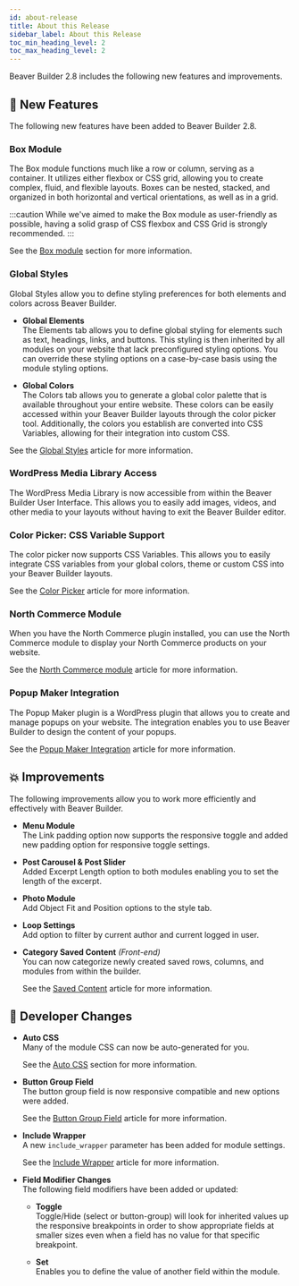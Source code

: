 ```yaml
---
id: about-release
title: About this Release
sidebar_label: About this Release
toc_min_heading_level: 2
toc_max_heading_level: 2
---
```


Beaver Builder 2.8 includes the following new features and improvements.

## :rocket: New Features

The following new features have been added to Beaver Builder 2.8.

### Box Module

The Box module functions much like a row or column, serving as a container. It utilizes either flexbox or CSS grid, allowing you to create complex, fluid, and flexible layouts. Boxes can be nested, stacked, and organized in both horizontal and vertical orientations, as well as in a grid.

:::caution
While we've aimed to make the Box module as user-friendly as possible, having a solid grasp of CSS flexbox and CSS Grid is strongly recommended.
:::

See the [Box module](layouts/modules/box/index.md) section for more information.

### Global Styles

Global Styles allow you to define styling preferences for both elements and colors across Beaver Builder.  
  
- **Global Elements**  
The Elements tab allows you to define global styling for elements such as text, headings, links, and buttons. This styling is then inherited by all modules on your website that lack preconfigured styling options. You can override these styling options on a case-by-case basis using the module styling options.

- **Global Colors**  
The Colors tab allows you to generate a global color palette that is available throughout your entire website. These colors can be easily accessed within your Beaver Builder layouts through the color picker tool. Additionally, the colors you establish are converted into CSS Variables, allowing for their integration into custom CSS.

See the [Global Styles](../user-interface/global-styles.md) article for more information.

### WordPress Media Library Access

The WordPress Media Library is now accessible from within the Beaver Builder User Interface. This allows you to easily add images, videos, and other media to your layouts without having to exit the Beaver Builder editor.

### Color Picker: CSS Variable Support

The color picker now supports CSS Variables. This allows you to easily integrate CSS variables from your global colors, theme or custom CSS into your Beaver Builder layouts.

See the [Color Picker](../basics/color-picker.md#css-variables) article for more information.

### North Commerce Module

When you have the North Commerce plugin installed, you can use the North Commerce module to display your North Commerce products on your website.

See the [North Commerce module](../layouts/modules/north-commerce.md) article for more information.

### Popup Maker Integration

The Popup Maker plugin is a WordPress plugin that allows you to create and manage popups on your website. The integration enables you to use Beaver Builder to design the content of your popups.

See the [Popup Maker Integration](../integrations/popup-maker.md) article for more information.

## :boom: Improvements

The following improvements allow you to work more efficiently and effectively with Beaver Builder.

- **Menu Module**  
  The Link padding option now supports the responsive toggle and added new padding option for responsive toggle settings.

- **Post Carousel & Post Slider**  
  Added Excerpt Length option to both modules enabling you to set the length of the excerpt.

- **Photo Module**  
  Add Object Fit and Position options to the style tab.

- **Loop Settings**  
  Add option to filter by current author and current logged in user.

- **Category Saved Content** *(Front-end)*  
  You can now categorize newly created saved rows, columns, and modules from within the builder.

  See the [Saved Content](layouts/saved-content.md) article for more information.

## :hammer: Developer Changes

- **Auto CSS**  
  Many of the module CSS can now be auto-generated for you.  
  
  See the [Auto CSS](developer/custom-modules/06-module-css.md#auto-css) section for more information.

- **Button Group Field**  
  The button group field is now responsive compatible and new options were added.

  See the [Button Group Field](developer/custom-modules/10-setting-fields-reference.md#button-group-field) article for more information.

- **Include Wrapper**  
  A new `include_wrapper` parameter has been added for module settings.

  See the [Include Wrapper](developer/custom-modules/02-add-a-module-to-your-plugin.md) article for more information.

- **Field Modifier Changes**  
  The following field modifiers have been added or updated:

  - **Toggle**  
    Toggle/Hide (select or button-group) will look for inherited values up the responsive breakpoints in order to show appropriate fields at smaller sizes even when a field has no value for that specific breakpoint.

  - **Set**  
    Enables you to define the value of another field within the module.
